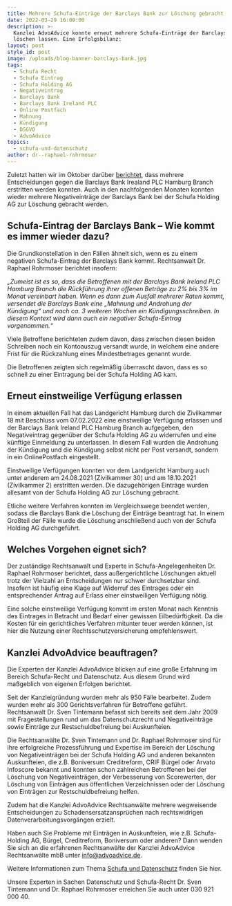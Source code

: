 ```yaml
---
title: Mehrere Schufa-Einträge der Barclays Bank zur Löschung gebracht.
date: 2022-03-29 16:00:00
description: >-
  Kanzlei AdvoAdvice konnte erneut mehrere Schufa-Einträge der Barclays Bank
  löschen lassen. Eine Erfolgsbilanz:
layout: post
style_id: post
image: /uploads/blog-banner-barclays-bank.jpg
tags:
  - Schufa Recht
  - Schufa Eintrag
  - Schufa Holding AG
  - Negativeintrag
  - Barclays Bank
  - Barclays Bank Ireland PLC
  - Online Postfach
  - Mahnung
  - Kündigung
  - DSGVO
  - AdvoAdvice
topics:
  - schufa-und-datenschutz
author: dr--raphael-rohrmoser
---
```

Zuletzt hatten wir im Oktober darüber [berichtet](https://advoadvice.de/blog/mehrere-gerichtliche-entscheidungen-gegen-barclays-bank-erstritten/), dass mehrere Entscheidungen gegen die Barclays Bank Irealand PLC Hamburg Branch erstritten werden konnten. Auch in den nachfolgenden Monaten konnten wieder mehrere Negativeinträge der Barclays Bank bei der Schufa Holding AG zur Löschung gebracht werden.

## **Schufa-Eintrag der Barclays Bank – Wie kommt es immer wieder dazu?**

Die Grundkonstellation in den Fällen ähnelt sich, wenn es zu einem negativen Schufa-Eintrag der Barclays Bank kommt. Rechtsanwalt Dr. Raphael Rohrmoser berichtet insofern:

*„Zumeist ist es so, dass die Betroffenen mit der Barclays Bank Ireland PLC Hamburg Branch die Rückführung ihrer offenen Beträge zu 2% bis 3% im Monat vereinbart haben. Wenn es dann zum Ausfall mehrerer Raten kommt, versendet die Barclays Bank eine „Mahnung und Androhung der Kündigung“ und nach ca. 3 weiteren Wochen ein Kündigungsschreiben. In diesem Kontext wird dann auch ein negativer Schufa-Eintrag vorgenommen.“*

Viele Betroffene berichteten zudem davon, dass zwischen diesen beiden Schreiben noch ein Kontoauszug versandt wurde, in welchem eine andere Frist für die Rückzahlung eines Mindestbetrages genannt wurde.

Die Betroffenen zeigten sich regelmäßig überrascht davon, dass es so schnell zu einer Eintragung bei der Schufa Holding AG kam.

## **Erneut einstweilige Verfügung erlassen**

In einem aktuellen Fall hat das Landgericht Hamburg durch die Zivilkammer 18 mit Beschluss vom 07.02.2022 eine einstweilige Verfügung erlassen und der Barclays Bank Ireland PLC Hamburg Branch aufgegeben, den Negativeintrag gegenüber der Schufa Holding AG zu widerrufen und eine künftige Einmeldung zu unterlassen. In diesem Fall wurden die Androhung der Kündigung und die Kündigung selbst nicht per Post versandt, sondern in ein OnlinePostfach eingestellt.

Einstweilige Verfügungen konnten vor dem Landgericht Hamburg auch unter anderem am 24.08.2021 (Zivilkammer 30) und am 18.10.2021 (Zivilkammer 2) erstritten werden. Die dazugehörigen Einträge wurden allesamt von der Schufa Holding AG zur Löschung gebracht.

Etliche weitere Verfahren konnten im Vergleichswege beendet werden, sodass die Barclays Bank die Löschung der Einträge beantragt hat. In einem Großteil der Fälle wurde die Löschung anschließend auch von der Schufa Holding AG durchgeführt.

## **Welches Vorgehen eignet sich?**

Der zuständige Rechtsanwalt und Experte in Schufa-Angelegenheiten Dr. Raphael Rohrmoser berichtet, dass außergerichtliche Löschungen aktuell trotz der Vielzahl an Entscheidungen nur schwer durchsetzbar sind. Insofern ist häufig eine Klage auf Widerruf des Eintrages oder ein entsprechender Antrag auf Erlass einer einstweiligen Verfügung nötig.

Eine solche einstweilige Verfügung kommt im ersten Monat nach Kenntnis des Eintrages in Betracht und Bedarf einer gewissen Eilbedürftigkeit. Da die Kosten für ein gerichtliches Verfahren mitunter teuer werden können, ist hier die Nutzung einer Rechtsschutzversicherung empfehlenswert.

## Kanzlei AdvoAdvice beauftragen?

Die Experten der Kanzlei AdvoAdvice blicken auf eine große Erfahrung im Bereich Schufa-Recht und Datenschutz. Aus diesem Grund wird maßgeblich von eigenen Erfolgen berichtet.

Seit der Kanzleigründung wurden mehr als 950 Fälle bearbeitet. Zudem wurden mehr als 300 Gerichtsverfahren für Betroffene geführt. Rechtsanwalt Dr. Sven Tintemann befasst sich bereits seit dem Jahr 2009 mit Fragestellungen rund um das Datenschutzrecht und Negativeinträge sowie Einträge zur Restschuldbefreiung bei Auskunfteien.

Die Rechtsanwälte Dr. Sven Tintemann und Dr. Raphael Rohrmoser sind für ihre erfolgreiche Prozessführung und Expertise im Bereich der Löschung von Negativeinträgen bei der Schufa Holding AG und anderen bekannten Auskunfteien, die z.B. Boniversum Creditreform, CRIF Bürgel oder Arvato Infoscore bekannt und konnten schon zahlreichen Betroffenen bei der Löschung von Negativeinträgen, der Verbesserung von Scorewerten, der Löschung von Einträgen aus öffentlichen Verzeichnissen oder der Löschung von Einträgen zur Restschuldbefreiung helfen.

Zudem hat die Kanzlei AdvoAdvice Rechtsanwälte mehrere wegweisende Entscheidungen zu Schadensersatzansprüchen nach rechtswidrigen Datenverarbeitungsvorgängen erzielt.

Haben auch Sie Probleme mit Einträgen in Auskunfteien, wie z.B. Schufa-Holding AG, Bürgel, Creditreform, Boniversum oder anderen? Dann wenden Sie sich an die erfahrenen Rechtsanwälte der Kanzlei AdvoAdvice Rechtsanwälte mbB unter [info@advoadvice.de](mailto:info@advoadvice.de).

Weitere Informationen zum Thema [Schufa und Datenschutz](/themen/schufa-und-datenschutz/)&nbsp;finden Sie hier.&nbsp;

Unsere Experten in Sachen Datenschutz und Schufa-Recht Dr. Sven Tintemann und Dr. Raphael Rohrmoser erreichen Sie auch unter 030 921 000 40.